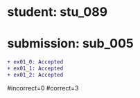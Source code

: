 # student: stu_089
# submission: sub_005

```diff
+ ex01_0: Accepted
+ ex01_1: Accepted
+ ex01_2: Accepted
```
#incorrect=0
#correct=3
